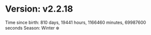 # Version: v2.2.18
Time since birth: 810 days, 19441 hours, 1166460 minutes, 69987600 seconds
Season: Winter ❄️
